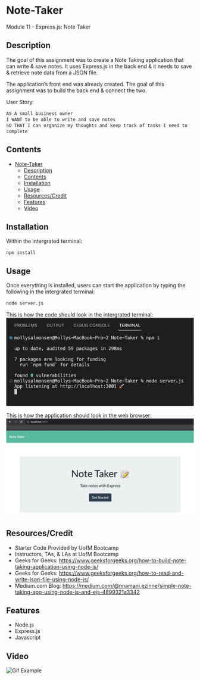 # Note-Taker
Module 11 - Express.js: Note Taker

## Description
The goal of this assignment was to create a Note Taking application that can write & save notes. It uses Express.js in the back end & it needs to save & retrieve note data from a JSON file. 

The application’s front end was already created. The goal of this assignment was to build the back end & connect the two.

User Story: 
```
AS A small business owner
I WANT to be able to write and save notes
SO THAT I can organize my thoughts and keep track of tasks I need to complete
```

## Contents
- [Note-Taker](#note-taker)
  - [Description](#description)
  - [Contents](#contents)
  - [Installation](#installation)
  - [Usage](#usage)
  - [Resources/Credit](#resourcescredit)
  - [Features](#features)
  - [Video](#video)

## Installation
Within the intergrated terminal:
```
npm install 
```

## Usage
Once everything is installed, users can start the application by typing the following in the intergrated terminal:
```md
node server.js
```
This is how the code should look in the intergrated terminal:
![Intergrated Terminal](./public/assets/images/Terminal.png)

This is how the application should look in the web browser:
![Running Application on Web](./public/assets/images/WebAppRunning.png)

## Resources/Credit
* Starter Code Provided by UofM Bootcamp 
* Instructors, TAs, & LAs at UofM Bootcamp
* Geeks for Geeks: https://www.geeksforgeeks.org/how-to-build-note-taking-application-using-node-js/ 
* Geeks for Geeks: https://www.geeksforgeeks.org/how-to-read-and-write-json-file-using-node-js/ 
* Medium.com Blog: https://medium.com/@nnamani.ezinne/simple-note-taking-app-using-node-js-and-ejs-4899321a3342 


## Features
* Node.js
* Express.js
* Javascript

## Video
![Gif Example]()